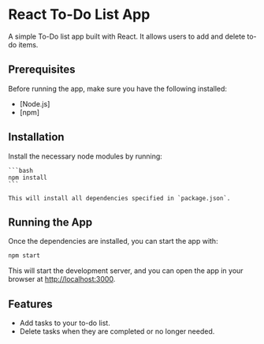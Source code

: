 # React To-Do List App

A simple To-Do list app built with React. It allows users to add and delete to-do items.

## Prerequisites

Before running the app, make sure you have the following installed:

- [Node.js]
- [npm]

## Installation

Install the necessary node modules by running:

    ```bash
    npm install
    ```

    This will install all dependencies specified in `package.json`.

## Running the App

Once the dependencies are installed, you can start the app with:

```bash
npm start
```

This will start the development server, and you can open the app in your browser at [http://localhost:3000](http://localhost:3000).

## Features

- Add tasks to your to-do list.
- Delete tasks when they are completed or no longer needed.

